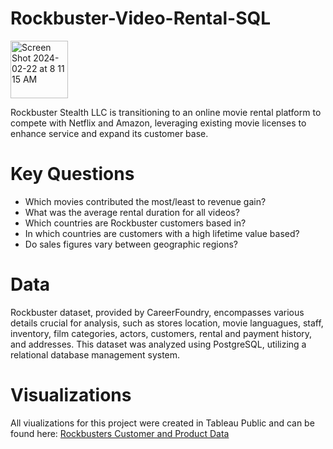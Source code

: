# Rockbuster-Video-Rental-SQL
<img width="92" alt="Screen Shot 2024-02-22 at 8 11 15 AM" src="https://github.com/bazi-imran/Rockbuster-Video-Rental-SQL/assets/160747644/463bfd1c-dbd6-44e4-a47d-952ea3dbb788">

Rockbuster Stealth LLC is transitioning to an online movie rental platform to compete with Netflix and Amazon, leveraging existing movie licenses to enhance service and expand its customer base.

# Key Questions
- Which movies contributed the most/least to revenue gain?
- What was the average rental duration for all videos?
- Which countries are Rockbuster customers based in? 
- In which countries are customers with a high lifetime value based?
- Do sales figures vary between geographic regions? 
  
# Data
Rockbuster dataset, provided by CareerFoundry, encompasses various details crucial for analysis, such as stores location, movie languagues, staff, inventory, film categories, actors, customers, rental and payment history, and addresses. This dataset was analyzed using PostgreSQL, utilizing a relational database management system.

# Visualizations
All viualizations for this project were created in Tableau Public and can be found here: [Rockbusters Customer and Product Data](https://public.tableau.com/app/profile/bazilla.imran/viz/RockbustersCustomerandProductData/CustomerBaseWorldWide#1)
